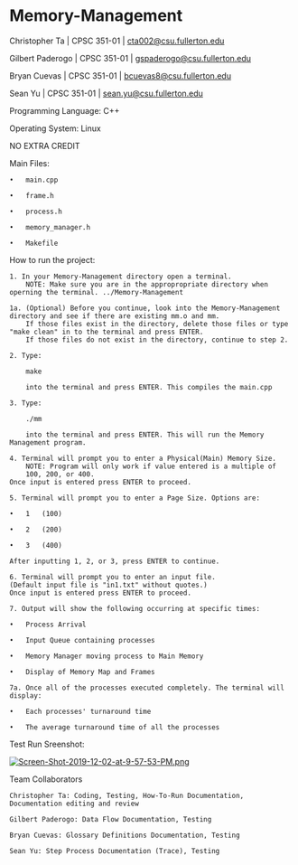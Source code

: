# Memory-Management


Christopher Ta      |       CPSC 351-01       |       cta002@csu.fullerton.edu

Gilbert Paderogo    |       CPSC 351-01       |       gspaderogo@csu.fullerton.edu

Bryan Cuevas        |       CPSC 351-01       |       bcuevas8@csu.fullerton.edu

Sean Yu             |       CPSC 351-01       |       sean.yu@csu.fullerton.edu


Programming Language: C++

Operating System: Linux

NO EXTRA CREDIT

Main Files:

    •   main.cpp

    •   frame.h

    •   process.h

    •   memory_manager.h

    •   Makefile

How to run the project:

    1. In your Memory-Management directory open a terminal.
        NOTE: Make sure you are in the appropropriate directory when operning the terminal. ../Memory-Management

    1a. (Optional) Before you continue, look into the Memory-Management
    directory and see if there are existing mm.o and mm.
        If those files exist in the directory, delete those files or type "make clean" in to the terminal and press ENTER.
        If those files do not exist in the directory, continue to step 2.

    2. Type: 
    
        make

        into the terminal and press ENTER. This compiles the main.cpp

    3. Type:

        ./mm

        into the terminal and press ENTER. This will run the Memory Management program.

    4. Terminal will prompt you to enter a Physical(Main) Memory Size.
        NOTE: Program will only work if value entered is a multiple of
        100, 200, or 400.
    Once input is entered press ENTER to proceed.

    5. Terminal will prompt you to enter a Page Size. Options are:

    •   1   (100)

    •   2   (200)

    •   3   (400)

    After inputting 1, 2, or 3, press ENTER to continue.

    6. Terminal will prompt you to enter an input file.
    (Default input file is "in1.txt" without quotes.)
    Once input is entered press ENTER to proceed.

    7. Output will show the following occurring at specific times:

    •   Process Arrival

    •   Input Queue containing processes

    •   Memory Manager moving process to Main Memory

    •   Display of Memory Map and Frames

    7a. Once all of the processes executed completely. The terminal will
    display:

    •   Each processes' turnaround time

    •   The average turnaround time of all the processes

Test Run Sreenshot:

[![Screen-Shot-2019-12-02-at-9-57-53-PM.png](https://i.postimg.cc/6q4GzQr0/Screen-Shot-2019-12-02-at-9-57-53-PM.png)](https://postimg.cc/bS8JwpFD)

Team Collaborators

    Christopher Ta: Coding, Testing, How-To-Run Documentation, Documentation editing and review

    Gilbert Paderogo: Data Flow Documentation, Testing 

    Bryan Cuevas: Glossary Definitions Documentation, Testing

    Sean Yu: Step Process Documentation (Trace), Testing
